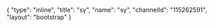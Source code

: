 {
    "type": "inline",
    "title": "sy",
    "name": "sy",
    "channelId": "115262591",
    "layout": "bootstrap"
}